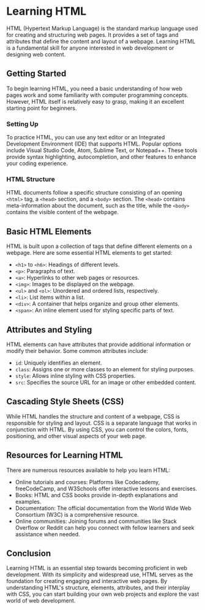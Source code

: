 # Learning HTML

HTML (Hypertext Markup Language) is the standard markup language used for creating and structuring web pages. It provides a set of tags and attributes that define the content and layout of a webpage. Learning HTML is a fundamental skill for anyone interested in web development or designing web content.

## Getting Started

To begin learning HTML, you need a basic understanding of how web pages work and some familiarity with computer programming concepts. However, HTML itself is relatively easy to grasp, making it an excellent starting point for beginners.

### Setting Up

To practice HTML, you can use any text editor or an Integrated Development Environment (IDE) that supports HTML. Popular options include Visual Studio Code, Atom, Sublime Text, or Notepad++. These tools provide syntax highlighting, autocompletion, and other features to enhance your coding experience.

### HTML Structure

HTML documents follow a specific structure consisting of an opening `<html>` tag, a `<head>` section, and a `<body>` section. The `<head>` contains meta-information about the document, such as the title, while the `<body>` contains the visible content of the webpage.

## Basic HTML Elements

HTML is built upon a collection of tags that define different elements on a webpage. Here are some essential HTML elements to get started:

- `<h1>` to `<h6>`: Headings of different levels.
- `<p>`: Paragraphs of text.
- `<a>`: Hyperlinks to other web pages or resources.
- `<img>`: Images to be displayed on the webpage.
- `<ul>` and `<ol>`: Unordered and ordered lists, respectively.
- `<li>`: List items within a list.
- `<div>`: A container that helps organize and group other elements.
- `<span>`: An inline element used for styling specific parts of text.

## Attributes and Styling

HTML elements can have attributes that provide additional information or modify their behavior. Some common attributes include:

- `id`: Uniquely identifies an element.
- `class`: Assigns one or more classes to an element for styling purposes.
- `style`: Allows inline styling with CSS properties.
- `src`: Specifies the source URL for an image or other embedded content.

## Cascading Style Sheets (CSS)

While HTML handles the structure and content of a webpage, CSS is responsible for styling and layout. CSS is a separate language that works in conjunction with HTML. By using CSS, you can control the colors, fonts, positioning, and other visual aspects of your web page.

## Resources for Learning HTML

There are numerous resources available to help you learn HTML:

- Online tutorials and courses: Platforms like Codecademy, freeCodeCamp, and W3Schools offer interactive lessons and exercises.
- Books: HTML and CSS books provide in-depth explanations and examples.
- Documentation: The official documentation from the World Wide Web Consortium (W3C) is a comprehensive resource.
- Online communities: Joining forums and communities like Stack Overflow or Reddit can help you connect with fellow learners and seek assistance when needed.

## Conclusion

Learning HTML is an essential step towards becoming proficient in web development. With its simplicity and widespread use, HTML serves as the foundation for creating engaging and interactive web pages. By understanding HTML's structure, elements, attributes, and their interplay with CSS, you can start building your own web projects and explore the vast world of web development.
